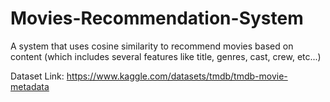 # Movies-Recommendation-System
A system that uses cosine similarity to recommend movies based on content (which includes several features like title, genres, cast, crew, etc...)

Dataset Link: https://www.kaggle.com/datasets/tmdb/tmdb-movie-metadata
